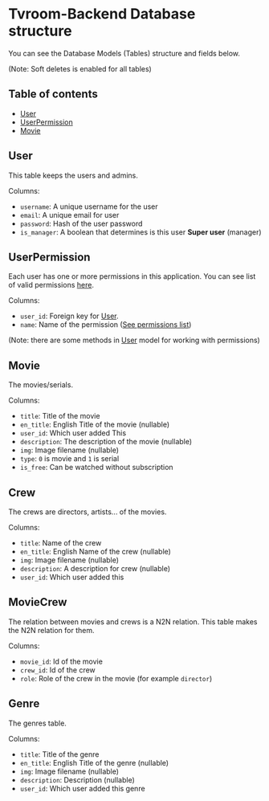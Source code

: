 # Tvroom-Backend Database structure
You can see the Database Models (Tables) structure and fields below.

(Note: Soft deletes is enabled for all tables)

## Table of contents
- [User](#user)
- [UserPermission](#userpermission)
- [Movie](#movie)

## User
This table keeps the users and admins.

Columns:
- `username`: A unique username for the user
- `email`: A unique email for user
- `password`: Hash of the user password
- `is_manager`: A boolean that determines is this user **Super user** (manager)

## UserPermission
Each user has one or more permissions in this application.
You can see list of valid permissions [here](permissions.md).

Columns:
- `user_id`: Foreign key for [User](#user).
- `name`: Name of the permission ([See permissions list](permissions.md))

(Note: there are some methods in [User](#user) model for working with permissions)

## Movie
The movies/serials.

Columns:
- `title`: Title of the movie
- `en_title`: English Title of the movie (nullable)
- `user_id`: Which user added This
- `description`: The description of the movie (nullable)
- `img`: Image filename (nullable)
- `type`: `0` is movie and `1` is serial
- `is_free`: Can be watched without subscription

## Crew
The crews are directors, artists... of the movies.

Columns:
- `title`: Name of the crew
- `en_title`: English Name of the crew (nullable)
- `img`: Image filename (nullable)
- `description`: A description for crew (nullable)
- `user_id`: Which user added this

## MovieCrew
The relation between movies and crews is a N2N relation.
This table makes the N2N relation for them.

Columns:
- `movie_id`: Id of the movie
- `crew_id`: Id of the crew
- `role`: Role of the crew in the movie (for example `director`)

## Genre
The genres table.

Columns:
- `title`: Title of the genre
- `en_title`: English Title of the genre (nullable)
- `img`: Image filename (nullable)
- `description`: Description (nullable)
- `user_id`: Which user added this genre

